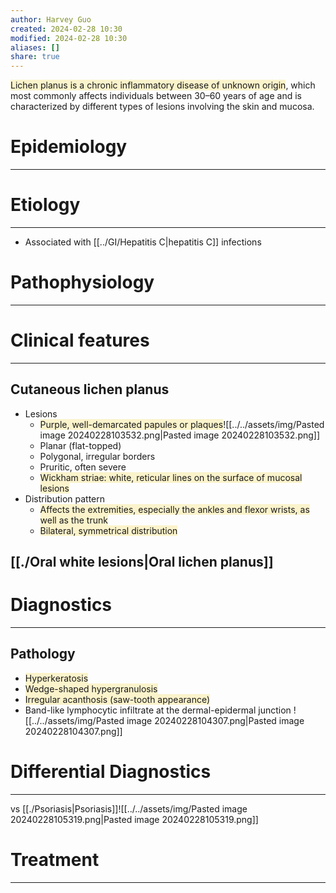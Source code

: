 ```yaml
---
author: Harvey Guo
created: 2024-02-28 10:30
modified: 2024-02-28 10:30
aliases: []
share: true
---
```


<span style="background:rgba(240, 200, 0, 0.2)">Lichen planus is a chronic inflammatory disease of unknown origin</span>, which most commonly affects individuals between 30–60 years of age and is characterized by different types of lesions involving the skin and mucosa.
# Epidemiology
---


# Etiology
---
- Associated with [[../GI/Hepatitis C|hepatitis C]] infections

# Pathophysiology
---


# Clinical features
---
## Cutaneous lichen planus
- Lesions 
	- <span style="background:rgba(240, 200, 0, 0.2)">Purple, well-demarcated papules or plaques</span>![[../../assets/img/Pasted image 20240228103532.png|Pasted image 20240228103532.png]]
	- Planar (flat-topped)
	- Polygonal, irregular borders
	- Pruritic, often severe
	- <span style="background:rgba(240, 200, 0, 0.2)">Wickham striae: white, reticular lines on the surface of mucosal lesions</span> 
- Distribution pattern
	- <span style="background:rgba(240, 200, 0, 0.2)">Affects the extremities, especially the ankles and flexor wrists, as well as the trunk</span>
	- <span style="background:rgba(240, 200, 0, 0.2)">Bilateral, symmetrical distribution</span>
## [[./Oral white lesions|Oral lichen planus]]

# Diagnostics
---
## Pathology
- <span style="background:rgba(240, 200, 0, 0.2)">Hyperkeratosis</span>
- <span style="background:rgba(240, 200, 0, 0.2)">Wedge-shaped hypergranulosis </span>
- <span style="background:rgba(240, 200, 0, 0.2)">Irregular acanthosis (saw-tooth appearance) </span>
- Band-like lymphocytic infiltrate at the dermal-epidermal junction 
![[../../assets/img/Pasted image 20240228104307.png|Pasted image 20240228104307.png]]
# Differential Diagnostics
---
vs [[./Psoriasis|Psoriasis]]![[../../assets/img/Pasted image 20240228105319.png|Pasted image 20240228105319.png]]
# Treatment
---

